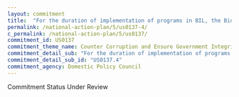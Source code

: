 ```yaml
---
layout: commitment
title:  "For the duration of implementation of programs in BIL, the Biden-Harris Administration commits to implementing this guidance by... reducing barriers faced by State, local, Tribal, and territorial governments in accessing infrastructure funding opportunities, including through outreach, engage- ment, and technical assistance."
permalink: /national-action-plan/5/us0137-4/
c_permalink: /national-action-plan/5/us0137/
commitment_id: US0137
commitment_theme_name: Counter Corruption and Ensure Government Integrity and Accountability to the Public
commitment_detail_sub: "For the duration of implementation of programs in BIL, the Biden-Harris Administration commits to implementing this guidance by... reducing barriers faced by State, local, Tribal, and territorial governments in accessing infrastructure funding opportunities, including through outreach, engage- ment, and technical assistance."
commitment_detail_sub_id: "US0137.4"
commitment_agency: Domestic Policy Council
---
```


Commitment Status Under Review